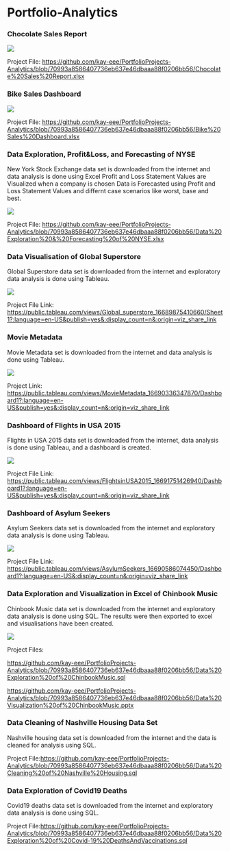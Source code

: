 # Portfolio-Analytics

### Chocolate Sales Report

![](images/Screenshot_chocolate.png)

Project File: https://github.com/kay-eee/PortfolioProjects-Analytics/blob/70993a8586407736eb637e46dbaaa88f0206bb56/Chocolate%20Sales%20Report.xlsx

### Bike Sales Dashboard

![](images/screenshot_bike.png)

Project File: https://github.com/kay-eee/PortfolioProjects-Analytics/blob/70993a8586407736eb637e46dbaaa88f0206bb56/Bike%20Sales%20Dashboard.xlsx


### Data Exploration, Profit&Loss, and Forecasting of NYSE

New York Stock Exchange data set is downloaded from the internet and data analysis is done using Excel
Profit and Loss Statement Values are Visualized when a company is chosen
Data is Forecasted using Profit and Loss Statement Values and differnt case scenarios like worst, base and best.

![](images/Screenshot2_NYSE.png)


Project File: https://github.com/kay-eee/PortfolioProjects-Analytics/blob/70993a8586407736eb637e46dbaaa88f0206bb56/Data%20Exploration%20&%20Forecasting%20of%20NYSE.xlsx


### Data Visualisation of Global Superstore

Global Superstore data set is downloaded from the internet and exploratory data analysis is done using Tableau.


![](images/globalsuperstore_tableau.png)

Project File Link:
https://public.tableau.com/views/Global_superstore_16689875410660/Sheet1?:language=en-US&publish=yes&:display_count=n&:origin=viz_share_link

### Movie Metadata
Movie Metadata set is downloaded from the internet and data analysis is done using Tableau.

![](images/moviemetadata_tableau.png)


Project Link: https://public.tableau.com/views/MovieMetadata_16690336347870/Dashboard1?:language=en-US&publish=yes&:display_count=n&:origin=viz_share_link

### Dashboard of Flights in USA 2015

Flights in USA 2015 data set is downloaded from the internet, data analysis is done using Tableau, and a dashboard is created.

![](images/flightsinusa2015_tableau.png)


Project File Link: https://public.tableau.com/views/FlightsinUSA2015_16691751426940/Dashboard1?:language=en-US&publish=yes&:display_count=n&:origin=viz_share_link




### Dashboard of Asylum Seekers

Asylum Seekers data set is downloaded from the internet and exploratory data analysis is done using Tableau.

![](images/asylumseekers_tableau.png)


Project File Link: https://public.tableau.com/views/AsylumSeekers_16690586074450/Dashboard1?:language=en-US&:display_count=n&:origin=viz_share_link

### Data Exploration and Visualization in Excel of Chinbook Music

Chinbook Music data set is downloaded from the internet and exploratory data analysis is done using SQL. The results were then exported to excel and visualisations have been created.

![](images/screenshot_chinbook.png)

Project Files:

https://github.com/kay-eee/PortfolioProjects-Analytics/blob/70993a8586407736eb637e46dbaaa88f0206bb56/Data%20Exploration%20of%20ChinbookMusic.sql


https://github.com/kay-eee/PortfolioProjects-Analytics/blob/70993a8586407736eb637e46dbaaa88f0206bb56/Data%20Visualization%20of%20ChinbookMusic.pptx


### Data Cleaning of Nashville Housing Data Set

Nashville housing data set is downloaded from the internet and the data is cleaned for analysis using SQL.

Project File:https://github.com/kay-eee/PortfolioProjects-Analytics/blob/70993a8586407736eb637e46dbaaa88f0206bb56/Data%20Cleaning%20of%20Nashville%20Housing.sql


### Data Exploration of Covid19 Deaths

Covid19 deaths data set is downloaded from the internet and exploratory data analysis is done using SQL.

Project File:https://github.com/kay-eee/PortfolioProjects-Analytics/blob/70993a8586407736eb637e46dbaaa88f0206bb56/Data%20Exploration%20of%20Covid-19%20DeathsAndVaccinations.sql
